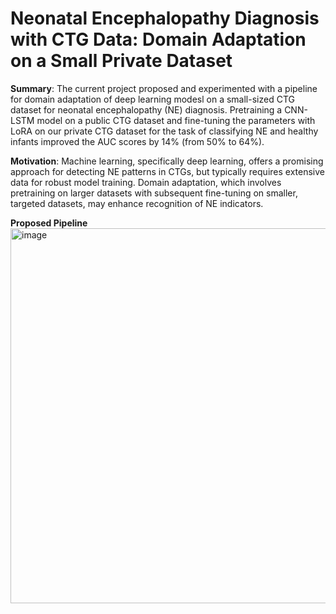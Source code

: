 # Neonatal Encephalopathy Diagnosis with CTG Data: Domain Adaptation on a Small Private Dataset
**Summary**: The current project proposed and experimented with a pipeline for domain adaptation of deep learning modesl on a small-sized CTG dataset for neonatal encephalopathy (NE) diagnosis. Pretraining a CNN-LSTM model on a public CTG dataset and fine-tuning the parameters with LoRA on our private CTG dataset for the task of classifying NE and healthy infants improved the AUC scores by 14% (from 50% to 64%). 

**Motivation**: Machine learning, specifically deep learning, offers a promising approach for detecting NE patterns in CTGs, but typically requires extensive data for robust model training. Domain adaptation, which involves pretraining on larger datasets with subsequent fine-tuning on smaller, targeted datasets, may enhance recognition of NE indicators. 

**Proposed Pipeline** <br>
<img width="600" alt="image" src="https://github.com/user-attachments/assets/99033d8f-d399-4aba-b9ee-ef93ee73fdb5">
